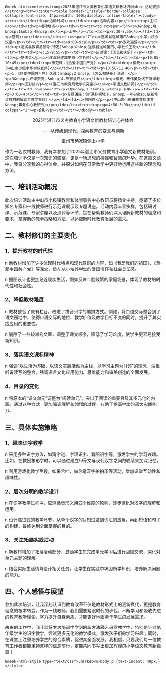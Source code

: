 `Gmeek-html<center><strong>2025年湛江市义务教育小学语文新教材培训<br>
活动安排</strong><br></center><table border="1"style="border-collapse: collapse;font-size: 14px;width: 100%;display: inline-table;"><tbody><tr><td></td><td><p>活动时间</p></td><td><p>活动内容</p></td><td><p>主讲</p></td><td><p>活动地点</p></td></tr><tr><td rowspan="5"><p>3&nbsp;月&nbsp;1&nbsp;4&nbsp;日</p><p>上午</p></td><td><p>8:30-8:55</p></td><td><p>签到</p></td><td></td><td rowspan="7"><p>遂溪县遂城第四&nbsp;小学六楼会议室</p></td></tr><tr><td><p>9:00-9:10</p></td><td><p>致欢迎辞</p></td><td><p>遂溪县教育局领导(待定)&nbsp;&nbsp;遂溪县遂城第四小学校长王钦</p></td></tr><tr><td><p>9:15-9:55</p></td><td><p>研讨课：《怎么都快乐》</p></td><td><p>黎伟英</p><p>(遂溪县遂城第四小学老师)</p></td></tr><tr><td><p>10:05-10:45</p></td><td><p>示范课：《热爱中国共产党》</p></td><td><p>柳元</p><p>(中山市小榄丰华学校老师)</p></td></tr><tr><td><p>10:50-11:40</p></td><td><p>1.《热爱中国共产党》说课；&nbsp;2.&nbsp;《怎么都快乐》说课；</p><p>3&nbsp;.评课交流；&nbsp;4.专家点评</p></td><td><p>柳元、黎伟英及线下听课老师</p><p>庞彩虹</p><p>(湛江市教育局教学研究室小</p><p>学语文教研员)</p></td></tr><tr><td rowspan="2"><p>3月&nbsp;1 4&nbsp;日&nbsp;下午</p></td><td><p>3:00-4:45</p></td><td><p>专题讲座：《新课标视域下，&nbsp;一年&nbsp;级新修订教材的解读与教学探讨》</p></td><td><p>蒋阳晔</p><p>(中山市小榄镇教育和体育&nbsp;事务中心教研员)</p></td></tr><tr><td><p><p>4:50-5:00</p></td><td colspan="2"><p>合影</p></td></tr></tbody></table>`

<center>2025年湛江市义务教育小学语文新教材培训心得体会<br>

——从传统到现代，探索教育的变革与创新<br>

雷州市杨家镇倜上小学</center>

作为一名农村教师，我有幸参加了2025年湛江市义务教育小学语文新教材培训。这次培训不仅是一次知识的盛宴，更是一场思想的碰撞和智慧的升华。在这篇文章中，我将分享我的心得体会，并探讨如何在日常教学中更好地运用这些新的理念和方法。

## 一、培训活动概况

此次培训活动由中山市小榄镇教育和体育事务中心教研员蒋杨业主持，邀请了多位知名专家和一线教师进行示范课展示及专题讲座。活动内容丰富多样，包括研讨课、示范课、专家讲座以及点评等环节，旨在帮助教师们深入理解新教材的理念和要求，掌握新的教学策略和方法，以适应新时代教育发展的需求。

## 二、教材修订的主要变化

### 1、提升教材的时代性

n 新教材增加了许多体现时代特点和现代意识的内容，如《我爱我们的祖国》、《热爱中国共产党》等课文，旨在从小培养学生的爱国情怀和社会责任感。

n 插图设计也更加贴近现实生活，例如反映二胎政策的家庭场景，体现了教材的时代性和社会性。

### 2、降低教材难度

n 教材整合了原有栏目，改进了拼音识字的编排方式。例如，将口语交际整合到了语文园地中，使得口语交际的地位、教学价值及教学目标不变的同时，提升了其实践应用的重要性。

n 删除了一些较难的文章，调整了课文顺序，降低了学习难度，使学生更容易接受新知识。

### 3、落实语文课标精神

n 强调“以生活为基础，以语文实践活动为主线，以学习主题为引领”的理念，注重听说读写的整合，强调语言文化应用能力、思维能力和审美创造的全面发展。

### 4、目录的变化

n 将原本的“课文单元”调整为“阅读单元”，突出了阅读的重要性及其多元化的内涵。通过这种方式，更加强调理解和领悟的过程，有助于提高学生的语文实践能力。

## 三、具体实施策略

### 1、趣味识字教学

n 采用多种识字方法，如猜字谜、字理识字、看图识字等，激发学生的学习兴趣。比如，在教授象形字时，可以通过建立甲骨文与现代汉字之间的联系来加深记忆。

n 利用游戏化教学手段，如采合叶、做你猜汉字拍拍乐等活动，增加课堂互动性和趣味性。

### 2、层次分明的教学设计

n 在识字教学过程中，应遵循音形义用四个维度的原则，逐步深化对汉字的理解和运用。

n 设计递进式的教学环节，从单个汉字的认知过渡到词汇的应用，再到短语和句子的构建，最终达到全面掌握的目的。

### 3、关注拓展实践活动

n 新教材增加了拓展活动部分，鼓励学生在完成单元学习后进行回顾交流，深化对单元主题的理解。

n 结合实际生活情境设计相关任务，让学生在实践中巩固所学知识，培养解决问题的能力。

## 四、个人感悟与展望

参加此次培训，让我深刻认识到教育改革不仅是教材形式上的更新换代，更是教育理念的根本转变。作为一线教师，我们需要紧跟时代的步伐，不断学习和吸收先进的教育教学理论，努力提升自身素质，才能更好地服务于学生的发展需求。

未来的工作中，我计划将本次培训中学到的新方法融入日常教学中，特别是针对低年级学生的识字教学，尝试更多元化的教学模式，激发孩子们的学习兴趣；同时，在课堂上注重培养学生的综合素质，促进其全面发展。我相信，只要我们每一位教育工作者都能秉持这样的信念前行，定能共同书写出更加辉煌的小学语文教育新篇章！

`Gmeek-html<style type="text/css">.markdown-body p {text-indent: 40px;}</style>`